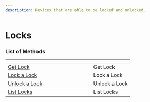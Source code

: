 ```yaml
---
description: Devices that are able to be locked and unlocked.
---
```


# Locks

### List of Methods

<table data-header-hidden><thead><tr><th width="250"></th><th></th></tr></thead><tbody><tr><td><a href="get-lock.md">Get Lock</a></td><td>Get Lock</td></tr><tr><td><a href="lock-a-lock.md">Lock  a Lock</a></td><td>Lock  a Lock</td></tr><tr><td><a href="unlock-a-lock.md">Unlock a Lock</a></td><td>Unlock a Lock</td></tr><tr><td><a href="list-locks.md">List Locks</a></td><td>List Locks</td></tr></tbody></table>
